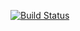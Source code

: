 [![Build Status](https://travis-ci.org/greglamb/pdowrap.png?branch=master)](https://travis-ci.org/greglamb/pdowrap)
